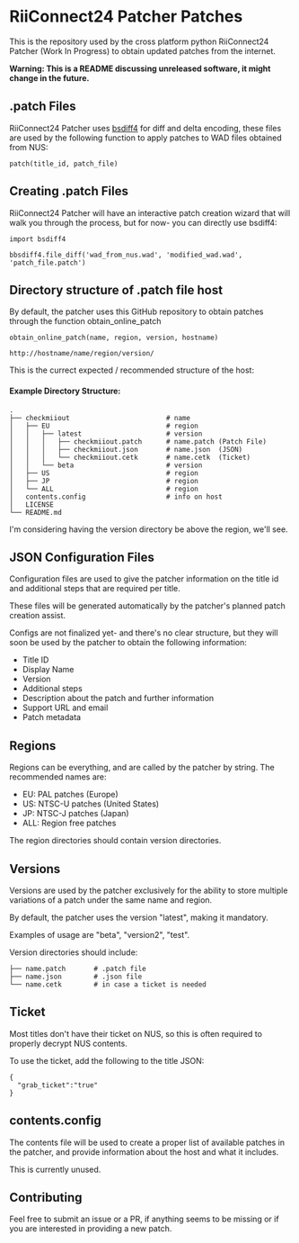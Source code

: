 # RiiConnect24 Patcher Patches

This is the repository used by the cross platform python RiiConnect24 Patcher (Work In Progress) to obtain updated patches from the internet.

**Warning: This is a README discussing unreleased software, it might change in the future.**


## .patch Files

RiiConnect24 Patcher uses [bsdiff4](https://github.com/ilanschnell/bsdiff4) for diff and delta encoding, these files are used by the following function to apply patches to WAD files obtained from NUS:

    patch(title_id, patch_file)

## Creating .patch Files

RiiConnect24 Patcher will have an interactive patch creation wizard that will walk you through the process, but for now- you can directly use bsdiff4:

    import bsdiff4
    
    bbsdiff4.file_diff('wad_from_nus.wad', 'modified_wad.wad', 'patch_file.patch')

## Directory structure of .patch file host

By default, the patcher uses this GitHub repository to obtain patches through the function obtain_online_patch

    obtain_online_patch(name, region, version, hostname)

    http://hostname/name/region/version/

This is the currect expected / recommended structure of the host:
#### Example Directory Structure:
```
.
├── checkmiiout                        # name
│   ├── EU                             # region
│   │   ├── latest                     # version
│   │   │   ├── checkmiiout.patch      # name.patch (Patch File)
│   │   │   ├── checkmiiout.json       # name.json  (JSON)
│   │   │   └── checkmiiout.cetk       # name.cetk  (Ticket)
│   │   └── beta                       # version
│   ├── US                             # region
│   ├── JP                             # region
│   └── ALL                            # region
│   contents.config                    # info on host
│   LICENSE
└── README.md
```
I'm considering having the version directory be above the region, we'll see.

## JSON Configuration Files

Configuration files are used to give the patcher information on the title id and additional steps that are required per title.

These files will be generated automatically by the patcher's planned patch creation assist.

Configs are not finalized yet- and there's no clear structure, but they will soon be used by the patcher to obtain the following information:

 - Title ID
 - Display Name
 - Version
 - Additional steps
 - Description about the patch and further information
 - Support URL and email
 - Patch metadata

## Regions

Regions can be everything, and are called by the patcher by string.
The recommended names are:

 - EU: PAL patches (Europe)
 - US: NTSC-U patches (United States)
 - JP: NTSC-J patches (Japan)
 - ALL: Region free patches

The region directories should contain version directories.

## Versions

Versions are used by the patcher exclusively for the ability to store multiple variations of a patch under the same name and region.

By default, the patcher uses the version "latest", making it mandatory.

Examples of usage are "beta", "version2", "test".

Version directories should include:

    ├── name.patch       # .patch file
    ├── name.json        # .json file
    └── name.cetk        # in case a ticket is needed

## Ticket
Most titles don't have their ticket on NUS, so this is often required to properly decrypt NUS contents.

To use the ticket, add the following to the title JSON:

    {
	  "grab_ticket":"true"
    }

## contents.config
The contents file will be used to create a proper list of available patches in the patcher, and provide information about the host and what it includes.

This is currently unused.

## Contributing
Feel free to submit an issue or a PR, if anything seems to be missing or if you are interested in providing a new patch.